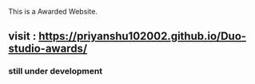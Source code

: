 This is a Awarded Website.

## visit : https://priyanshu102002.github.io/Duo-studio-awards/

### still under development
